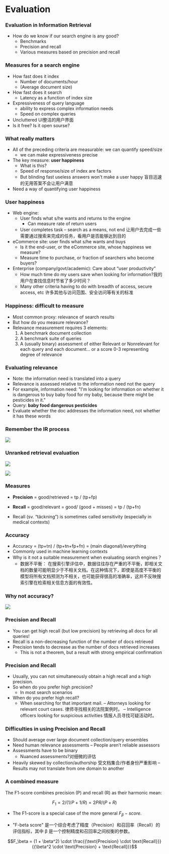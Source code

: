 # Evaluation

### Evaluation in Information Retrieval
- How do we know if our search engine is any good?
    - Benchmarks
    - Precision and recall
    - Various measures based on precision and recall

### Measures for a search engine
- How fast does it index
    - Number of documents/hour
    - (Average document size)
- How fast does it search
    - Latency as a function of index size
- Expressiveness of query language
    - ability to express complex information needs
    - Speed on complex queries
- Uncluttered UI整洁的用户界面
- Is it free? Is it open sourse?

### What really matters
- All of the preceding criteria are measurable: we can quantify speed/size
    - we can make expressiveness precise
- The key measure: **user happiness**
    - What is this?
    - Speed of response/size of index are factors
    - But blinding fast useless answers won't make a user happy 盲目迅速的无用答案不会让用户满意
- Need a way of quantifying user happiness

### User happiness
- Web engine:
    - User finds what s/he wants and returns to the engine
        - Can measure rate of return users
    - User completes task – search as a means, not end 让用户去完成一些需要通过搜索来完成的任务，看用户是否能够达到目的
- eCommerce site: user finds what s/he wants and buys
    - Is it the end-user, or the eCommerce site, whose happiness we measure?
    - Measure time to purchase, or fraction of searchers who become buyers?
- Enterprise (company/govt/academic): Care about “user productivity”
    - How much time do my users save when looking for information?我的用户在查找信息时节省了多少时间？
    - Many other criteria having to do with breadth of access, secure access, etc 许多其他与访问范围、安全访问等有关的标准

### Happiness: difficult to measure
- Most common proxy: relevance of search results
- But how do you measure relevance?
- Relevance measurement requires 3 elements:
    1. A benchmark document collection
    2. A benchmark suite of queries
    3. A (usually binary) assessment of either Relevant or Nonrelevant for each query and each document… or a score 0-3 representing degree of relevance

### Evaluating relevance
- Note: the information need is translated into a query
- Relevance is assessed relative to the information need not the query
- For example, information need: "I'm looking for information on whether it is dangerous to buy baby food for my baby, because there might be pesticides in it."
- Query: **baby food dangerous pesticides**
- Evaluate whether the doc addresses the information need, not whether it has these words

### Remember the IR process

![](Pictures/0301.png)

### Unranked retrieval evaluation

![](Pictures/0302.png)

![](Pictures/0303.png)

### Measures

- **Precision** = good/retrieved = tp / (tp+fp)
- **Recall** = good/relevant = good/ (good + misses) = tp / (tp+fn)

- Recall (sv. “täckning”) is sometimes called sensitivity (especially in medical contexts)

### Accuracy

- Accuracy = (tp+tn) / (tp+tn+fp+fn) = (main diagonal)/everything
- Commonly used in machine learning contexts
- Why is it not a suitable measurement when evaluating search engines？
    - 数据不平衡： 在搜索引擎评估中，数据往往存在严重的不平衡，即相关文档的数量可能明显少于不相关文档。在这种情况下，即使是高度不平衡的模型将所有文档预测为不相关，也可能获得很高的准确率，这并不反映搜索引擎在检索相关信息方面的有效性。

### Why not accuracy?

![](Pictures/0304.png)

### Precision and Recall

- You can get high recall (but low precision) by retrieving all docs for all queries!
- Recall is a non-decreasing function of the number of docs retrieved
- Precision tends to decrease as the number of docs retrieved increases
    - This is not a theorem, but a result with strong empirical confirmation


### Precision and Recall
- Usually, you can not simultaneously obtain a high recall and a high precision. 
- So when do you prefer high precision?
    - In most search scenarios
- When do you prefer high recall?
    - When searching for that important mail.
    – Attorneys looking for relevant court cases. 律师寻找相关的法院案例时。
    – Intelligence officers looking for suspicious activities 情报人员寻找可疑活动时。

### Difficulties in using Precision and Recall

- Should average over large document collection/query ensembles
- Need human relevance assessments
    – People aren’t reliable assessors
- Assessments have to be binary
    - Nuanced assessments?对细微的评估
- Heavily skewed by collection/authorship 受文档集合/作者身份严重影响
    – Results may not translate from one domain to another

### A combined measure
The F1-score combines precision (P) and recall (R) as their harmonic mean:

$$F_1 = 2/(1/P + 1/R) = 2PR/(P+R)$$

- The F1-score is a special case of the more general $F_β-score$.

- "F-beta score" 是一个综合考虑了精度（Precision）和召回率（Recall）的评估指标，其中 β 是一个控制精度和召回率之间权衡的参数。

$$F_\beta = (1 + \beta^2) \cdot \frac{{\text{Precision} \cdot \text{Recall}}}{{\beta^2 \cdot \text{Precision} + \text{Recall}}}$$
